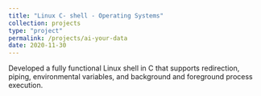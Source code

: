 ```yaml
---
title: "Linux C- shell - Operating Systems"
collection: projects
type: "project"
permalink: /projects/ai-your-data
date: 2020-11-30
---
```

Developed a fully functional Linux shell in C that supports redirection, piping, environmental variables, and
background and foreground process execution.
